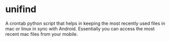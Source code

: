 unifind
=======

A crontab python script that helps in keeping the most recently used files in mac or linux in sync with Android. Essentially you can access the most recent mac files from your mobile.
